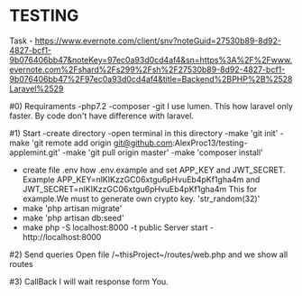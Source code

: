 # TESTING


Task - https://www.evernote.com/client/snv?noteGuid=27530b89-8d92-4827-bcf1-9b076406bb47&noteKey=97ec0a93d0cd4af4&sn=https%3A%2F%2Fwww.evernote.com%2Fshard%2Fs299%2Fsh%2F27530b89-8d92-4827-bcf1-9b076406bb47%2F97ec0a93d0cd4af4&title=Backend%2BPHP%2B%2528Laravel%2529


#0) Requiraments
-php7.2
-composer
-git
I use lumen.
 This how laravel only faster. By code don't have difference with laravel.


#1) Start
-create directory
-open terminal in this directory
-make 'git init'
-make  'git remote add origin git@github.com:AlexProc13/testing-applemint.git'
-make 'git pull origin master'
-make 'composer install'
- create file .env how .env.example and set APP_KEY and JWT_SECRET. 
Example APP_KEY=nlKIKzzGC06xtgu6pHvuEb4pKf1gha4m and JWT_SECRET=nlKIKzzGC06xtgu6pHvuEb4pKf1gha4m
This for example.We must to generate own crypto key. 'str_random(32)'
- make 'php artisan migrate'
- make 'php artisan db:seed'
- make php -S localhost:8000 -t public
Server start - http://localhost:8000


#2) Send queries
Open file /~thisProject~/routes/web.php and we show all routes


#3) CallBack
I will wait response form You.